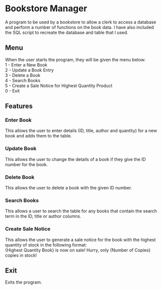 # Bookstore Manager
A program to be used by a bookstore to allow a clerk to access a database and perform a number of functions on the book data. I have also included the SQL script to recreate the database and table that I used.
## Menu
When the user starts the program, they will be given the menu below:\
1 - Enter a New Book\
2 - Update a Book Entry\
3 - Delete a Book\
4 - Search Books\
5 - Create a Sale Notice for Highest Quantity Product\
0 - Exit

## Features

### Enter Book

This allows the user to enter details (ID, title, author and quantity) for a new book and adds them to the table.

### Update Book

This allows the user to change the details of a book if they give the ID number for the book.

### Delete Book

This allows the user to delete a book with the given ID number.

### Search Books

This allows a user to search the table for any books that contain the search term in the ID, title or author columns.

### Create Sale Notice

This allows the user to generate a sale notice for the book with the highest quantity of stock in the following format:\
{Highest Quantity Book} is now on sale! Hurry, only {Number of Copies} copies in stock!

## Exit

Exits the program.

